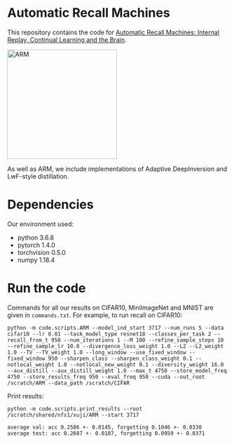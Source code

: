 # Automatic Recall Machines

This repository contains the code for <a href="https://arxiv.org/abs/2006.12323">Automatic Recall Machines: Internal Replay, Continual Learning and the Brain</a>.

<img src="https://github.com/xu-ji/ARM/blob/master/summary.png" alt="ARM" height=250>

As well as ARM, we include implementations of Adaptive DeepInversion and LwF-style distillation.

# Dependencies

Our environment used:
- python 3.6.8
- pytorch 1.4.0
- torchvision 0.5.0
- numpy 1.18.4

# Run the code

Commands for all our results on CIFAR10, MiniImageNet and MNIST are given in `commands.txt`. 
For example, to run recall on CIFAR10:
```
python -m code.scripts.ARM --model_ind_start 3717 --num_runs 5 --data cifar10 --lr 0.01 --task_model_type resnet18 --classes_per_task 2 --recall_from_t 950 --num_iterations 1 --M 100 --refine_sample_steps 10 --refine_sample_lr 10.0 --divergence_loss_weight 1.0 --L2 --L2_weight 1.0 --TV --TV_weight 1.0 --long_window --use_fixed_window --fixed_window 950 --sharpen_class --sharpen_class_weight 0.1 --notlocal_weight 1.0 --notlocal_new_weight 0.1 --diversity_weight 16.0 --aux_distill --aux_distill_weight 1.0 --max_t 4750 --store_model_freq 4750 --store_results_freq 950 --eval_freq 950 --cuda --out_root /scratch/ARM --data_path /scratch/CIFAR
```
Print results:
```
python -m code.scripts.print_results --root /scratch/shared/nfs1/xuji/ARM --start 3717

average val: acc 0.2586 +- 0.0145, forgetting 0.1046 +- 0.0330 
average test: acc 0.2687 +- 0.0107, forgetting 0.0959 +- 0.0371
```
